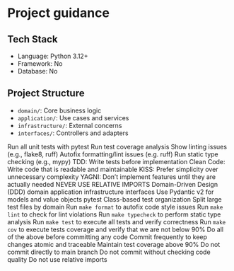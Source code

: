 # Project guidance

## Tech Stack
- Language: Python 3.12+
- Framework: No
- Database: No

## Project Structure
- `domain/`: Core business logic
- `application/`: Use cases and services  
- `infrastructure/`: External concerns
- `interfaces/`: Controllers and adapters

<project-guidelines>
  <commands>
    <command name="make test" purpose="testing">Run all unit tests with pytest</command>
    <command name="make cov" purpose="coverage">Run test coverage analysis</command>
    <command name="make lint" purpose="linting">Show linting issues (e.g., flake8, ruff)</command>
    <command name="make format" purpose="formatting">Autofix formatting/lint issues (e.g. ruff)</command>
    <command name="make typecheck" purpose="type-checking">Run static type checking (e.g., mypy)</command>
  </commands>

  <code-style>
    <principle>TDD: Write tests before implementation</principle>
    <principle>Clean Code: Write code that is readable and maintainable</principle>
    <principle>KISS: Prefer simplicity over unnecessary complexity</principle>
    <principle>YAGNI: Don’t implement features until they are actually needed</principle>
    <principle>NEVER USE RELATIVE IMPORTS</principle>
    <architecture>Domain-Driven Design (DDD)</architecture>
    <modules>
      <module>domain</module>
      <module>application</module>
      <module>infrastructure</module>
      <module>interfaces</module>
    </modules>
    <modeling>Use Pydantic v2 for models and value objects</modeling>
  </code-style>

  <testing>
    <framework>pytest</framework>
    <organization>Class-based test organization</organization>
    <file-structure>Split large test files by domain</file-structure>
  </testing>

  <workflow>
    <step>Run <code>make format</code> to autofix code style issues</step>
    <step>Run <code>make lint</code> to check for lint violations</step>
    <step>Run <code>make typecheck</code> to perform static type analysis</step>
    <step>Run <code>make test</code> to execute all tests and verify correctness</step>
    <step>Run <code>make cov</code> to execute tests coverage and verify that we are not below 90%</step>
    <step>Do all of the above before committing any code</step>
    <step>Commit frequently to keep changes atomic and traceable</step>
    <quality-target>Maintain test coverage above 90%</quality-target>
  </workflow>

  <restrictions>
    <restriction>Do not commit directly to main branch</restriction>
    <restriction>Do not commit without checking code quality</restriction>
    <restriction>Do not use relative imports</restriction>
  </restrictions>
</project-guidelines>
